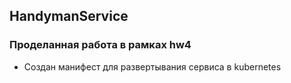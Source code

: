 ## HandymanService

### Проделанная работа в рамках hw4
* Создан манифест для развертывания сервиса в kubernetes